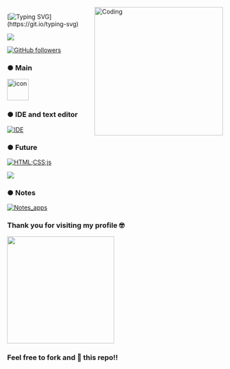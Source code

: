 <img align="right" alt="Coding" width="300" src="https://mir-s3-cdn-cf.behance.net/project_modules/hd/06f21a161921919.63cd7887d0a70.gif">

[![Typing SVG](https://readme-typing-svg.herokuapp.com?font=Architects+Daughter&color=7AF79A&size=30&lines=Hey!+I'm+Dang!;I'm+studying+AI.)](https://git.io/typing-svg)

<img src="https://profile-counter.glitch.me/Dangle117/count.svg">

 [![GitHub followers](https://img.shields.io/github/followers/Dangle117.svg?style=social&label=Followers)](https://github.com/Edgar1107?tab=followers)

 ### ● Main
<div align="left">
  <img src="https://techstack-generator.vercel.app/python-icon.svg" alt="icon" width="50" height="50" />
<div align="left">
 

<div align="left">
 
 
 ### ● IDE and text editor
 [![IDE](https://skillicons.dev/icons?i=vscode,pycharm,idea)](https://skillicons.dev)
 
 ### ● Future
 [![HTML;CSS;js](https://skillicons.dev/icons?i=html,css,js,java)](https://skillicons.dev)
 <p align="left"> <a href="https://skillicons.dev"> <img src="https://skillicons.dev/icons?i=git,pytorch,tensorflow,stackoverflow" /> </a> </p>

 ### ● Notes
 [![Notes_apps](https://skillicons.dev/icons?i=notion,obsidian)](https://skillicons.dev)
 
 ### Thank you for visiting my profile 🤓 

 <img width="250" src="https://gifdb.com/images/high/cute-cartoon-cat-bye-j5v46v5t4emf2gux.gif">
 
 ### Feel free to fork and 🌟 this repo!!


